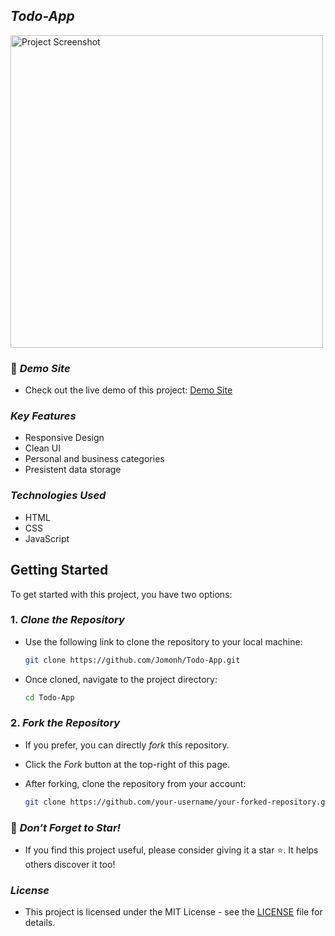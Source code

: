 ## *Todo-App*

   <img src="https://github.com/Jomonh/Todo-App/blob/main/Preview.png" alt="Project Screenshot" width="500"/>

### 🔗 *Demo Site*
   - Check out the live demo of this project: [Demo Site](https://Jomonh.github.io/Todo-App)
   
###  *Key Features*
   - Responsive Design
   - Clean UI
   - Personal and business categories
   - Presistent data storage

###  *Technologies Used*
   - HTML
   - CSS
   - JavaScript

##  Getting Started

To get started with this project, you have two options:

### 1. *Clone the Repository*
   - Use the following link to clone the repository to your local machine:
    
     ```bash
     git clone https://github.com/Jomonh/Todo-App.git

     
   - Once cloned, navigate to the project directory:
     
     ```bash
     cd Todo-App
     

### 2. *Fork the Repository*
   - If you prefer, you can directly *fork* this repository.
   - Click the *Fork* button at the top-right of this page.
   - After forking, clone the repository from your account:

     ```bash
     git clone https://github.com/your-username/your-forked-repository.git


### 🌟 *Don’t Forget to Star!*
   - If you find this project useful, please consider giving it a star ⭐. It helps others discover it too!

###  *License*
   - This project is licensed under the MIT License - see the [LICENSE](https://opensource.org/license/MIT) file for details.

